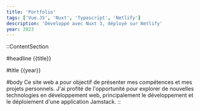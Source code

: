 ```yaml
---
title: 'Portfolio'
tags: ['Vue.JS', 'Nuxt', 'Typescript', 'Netlify']
description: 'Développé avec Nuxt 3, déployé sur Netlify'
year: 2023
---
```


::ContentSection

#headline
{{title}}

#title
{{year}}

#body
Ce site web a pour objectif de présenter mes compétences et mes projets personnels. J'ai profité de l'opportunité pour explorer de nouvelles technologies en développement web, principalement le développement et le déploiement d'une application Jamstack.
::
